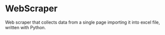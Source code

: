 # WebScraper
Web scraper that collects data from a single page importing it into excel file, written with Python.  
